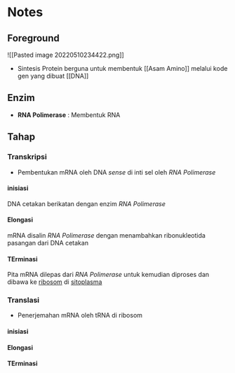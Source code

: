 # Notes
## Foreground
![[Pasted image 20220510234422.png]]
- Sintesis Protein berguna untuk membentuk [[Asam Amino]] melalui kode gen yang dibuat [[DNA]]

## Enzim
- **RNA Polimerase** : Membentuk RNA


## Tahap
### **Transkripsi**
- Pembentukan mRNA oleh DNA *sense* di inti sel oleh *RNA Polimerase*

#### inisiasi
DNA cetakan berikatan dengan enzim *RNA Polimerase*

#### Elongasi
mRNA disalin *RNA Polimerase* dengan menambahkan ribonukleotida pasangan dari DNA cetakan

#### TErminasi
Pita mRNA dilepas dari *RNA Polimerase* untuk kemudian diproses dan dibawa ke [ribosom](Sel#Ribosom) di [sitoplasma](Sel#Sitoplasma)

### **Translasi**
- Penerjemahan mRNA oleh tRNA di ribosom

#### inisiasi

#### Elongasi

#### TErminasi